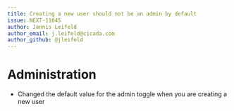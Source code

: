 ```yaml
---
title: Creating a new user should not be an admin by default
issue: NEXT-11045
author: Jannis Leifeld
author_email: j.leifeld@cicada.com 
author_github: @jleifeld
---
```

# Administration
* Changed the default value for the admin toggle when you are creating a new user 
